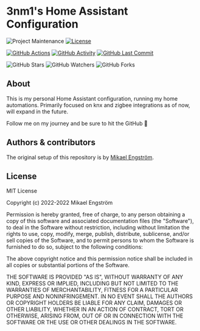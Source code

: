 # 3nm1's Home Assistant Configuration

![Project Maintenance][maintenance-shield]
[![License][license-shield]](LICENSE.md)

[![GitHub Actions][actions-shield]][actions]
[![GitHub Activity][commits-shield]][commits]
[![GitHub Last Commit][last-commit-shield]][commits]

![GitHub Stars][stars-shield]
![GitHub Watchers][watchers-shield]
![GitHub Forks][forks-shield]

## About

This is my personal Home Assistant configuration, running my home automations. Primarily focused on knx and zigbee integrations as of now, will expand in the future.

Follow me on my journey and be sure to hit the GitHub :star2:

## Authors & contributors

The original setup of this repository is by [Mikael Engström][3nm1].

## License

MIT License

Copyright (c) 2022-2022 Mikael Engström

Permission is hereby granted, free of charge, to any person obtaining a copy
of this software and associated documentation files (the "Software"), to deal
in the Software without restriction, including without limitation the rights
to use, copy, modify, merge, publish, distribute, sublicense, and/or sell
copies of the Software, and to permit persons to whom the Software is
furnished to do so, subject to the following conditions:

The above copyright notice and this permission notice shall be included in all
copies or substantial portions of the Software.

THE SOFTWARE IS PROVIDED "AS IS", WITHOUT WARRANTY OF ANY KIND, EXPRESS OR
IMPLIED, INCLUDING BUT NOT LIMITED TO THE WARRANTIES OF MERCHANTABILITY,
FITNESS FOR A PARTICULAR PURPOSE AND NONINFRINGEMENT. IN NO EVENT SHALL THE
AUTHORS OR COPYRIGHT HOLDERS BE LIABLE FOR ANY CLAIM, DAMAGES OR OTHER
LIABILITY, WHETHER IN AN ACTION OF CONTRACT, TORT OR OTHERWISE, ARISING FROM,
OUT OF OR IN CONNECTION WITH THE SOFTWARE OR THE USE OR OTHER DEALINGS IN THE
SOFTWARE.

[commits-shield]: https://img.shields.io/github/commit-activity/y/3nm1/HomeAssistantConfig?style=for-the-badge
[commits]: https://github.com/3nm1/HomeAssistantConfig/commits/master
[contributors]: https://img.shields.io/github/contributors/3nm1/HomeAssistantConfig?style=for-the-badge
[3nm1]: https://github.com/3nm1
[actions-shield]: https://github.com/3nm1/HomeAssistantConfig/workflows/Home%20Assistant%20CI?style=for-the-badge
[actions]: https://github.com/3nm1/HomeAssistantConfig/actions
[home-assistant]: https://home-assistant.io
[issue]: https://github.com/3nm1/HomeAssistantConfig/issues
[license-shield]: https://img.shields.io/github/license/3nm1/HomeAssistantConfig?style=for-the-badge
[maintenance-shield]: https://img.shields.io/maintenance/yes/2025?style=for-the-badge
[last-commit-shield]: https://img.shields.io/github/last-commit/3nm1/HomeAssistantConfig?style=for-the-badge
[stars-shield]: https://img.shields.io/github/stars/3nm1/HomeAssistantConfig?style=social
[forks-shield]: https://img.shields.io/github/forks/3nm1/HomeAssistantConfig?style=social
[watchers-shield]: https://img.shields.io/github/watchers/3nm1/HomeAssistantConfig?style=social
